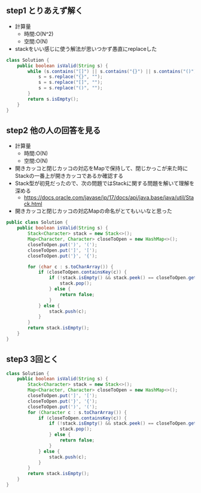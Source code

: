 ## step1 とりあえず解く
- 計算量
  - 時間:O(N^2)
  - 空間:O(N)
- stackをいい感じに使う解法が思いつかず愚直にreplaceした

```java
class Solution {
    public boolean isValid(String s) {
        while (s.contains("[]") || s.contains("{}") || s.contains("()")){
            s = s.replace("{}", "");
            s = s.replace("[]", "");
            s = s.replace("()", "");
        }
        return s.isEmpty();
    }
}

```


## step2 他の人の回答を見る
- 計算量
  - 時間:O(N)
  - 空間:O(N)
- 開きカッコと閉じカッコの対応をMapで保持して、閉じかっこが来た時にStackの一番上が開きカッコであるか確認する
- Stack型が初見だったので、次の問題ではStackに関する問題を解いて理解を深める
  - https://docs.oracle.com/javase/jp/17/docs/api/java.base/java/util/Stack.html
- 開きカッコと閉じカッコの対応Mapの命名がとてもいいなと思った

```java
public class Solution {
    public boolean isValid(String s) {
        Stack<Character> stack = new Stack<>();
        Map<Character, Character> closeToOpen = new HashMap<>();
        closeToOpen.put(')', '(');
        closeToOpen.put(']', '[');
        closeToOpen.put('}', '{');

        for (char c : s.toCharArray()) {
            if (closeToOpen.containsKey(c)) {
                if (!stack.isEmpty() && stack.peek() == closeToOpen.get(c)) {
                    stack.pop();
                } else {
                    return false;
                }
            } else {
                stack.push(c);
            }
        }
        return stack.isEmpty();
    }
}
```

## step3 3回とく

```java
class Solution {
    public boolean isValid(String s) {
        Stack<Character> stack = new Stack<>();
        Map<Character, Character> closeToOpen = new HashMap<>();
        closeToOpen.put(']', '[');
        closeToOpen.put('}', '{');
        closeToOpen.put(')', '(');
        for (Character c : s.toCharArray()) {
            if (closeToOpen.containsKey(c)) {
                if (!stack.isEmpty() && stack.peek() == closeToOpen.get(c)){
                    stack.pop();
                } else {
                    return false;
                }
            } else {
                stack.push(c);
            }
        }
        return stack.isEmpty();
    }
}
```